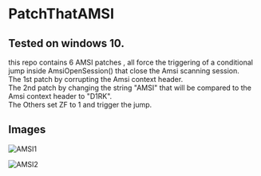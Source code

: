 # PatchThatAMSI  
## Tested on windows 10.  
this repo contains 6 AMSI patches , all force the triggering of a conditional jump inside AmsiOpenSession()  that close the Amsi scanning session.   
The 1st patch by corrupting the Amsi context header.  
The 2nd patch by changing the string "AMSI" that will be compared to the Amsi context header to "D1RK".  
The Others set ZF to 1 and trigger the jump.

## Images
![AMSI1](https://user-images.githubusercontent.com/110354855/197331910-829816a0-a7a0-4cda-b72e-ab05f2692a64.png)

![AMSI2](https://user-images.githubusercontent.com/110354855/197331928-8bc98ecb-0b03-498e-a756-83288db40a90.png)
